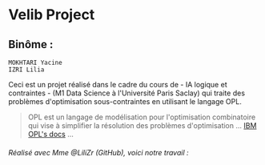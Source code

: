 # Velib Project

## Binôme :  
	MOKHTARI Yacine
	IZRI Lilia


Ceci est un projet réalisé dans le cadre du cours de - IA logique et contraintes - (M1 Data Science à l'Université Paris Saclay) qui traite des problèmes d'optimisation sous-contraintes en utilisant le langage OPL.

> OPL est un langage de modélisation pour l'optimisation combinatoire qui vise à simplifier la résolution des problèmes d'optimisation ... [IBM OPL's docs](https://www.ibm.com/docs/en/SSSA5P_12.8.0/ilog.odms.studio.help/pdf/opl_langref.pdf) ...


###### Réalisé avec Mme @LiliZr (GitHub), voici notre travail :
